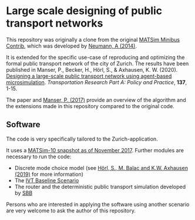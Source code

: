 # Large scale designing of public transport networks

This repository was originally a clone from the original [MATSim Minibus Contrib](https://github.com/matsim-org/matsim-libs/tree/master/contribs/minibus),
which was developed by [Neumann, A (2014)](https://svn.vsp.tu-berlin.de/repos/public-svn/publications/vspwp/2011/11-15/trb_paratransit_submitted_12nov11.pdf).

It is extended for the specific use-case of reproducing and optimizing the formal public transport network of the city of Zurich. The results have been
published in Manser, P., Becker, H., Hörl, S., & Axhausen, K. W. (2020). [Designing a large-scale public transport network using agent-based microsimulation](https://www.sciencedirect.com/science/article/abs/pii/S0965856420305668). *Transportation Research Part A: Policy and Practice*, **137**, 1-15.

The paper and [Manser, P. (2017)](https://ethz.ch/content/dam/ethz/special-interest/baug/ivt/ivt-dam/publications/students/501-600/sa575.pdf) provide an overview of the algorithm and the extensions made in this repository compared to the original code.


## Software

The code is very specifically tailored to the Zurich-application.

It uses a [MATSim-10 snapshot as of November 2017](https://dl.bintray.com/matsim-eth/matsim/org/matsim/matsim/0.10.0-nov17/). Further modules are
necessary to run the code:
- Discrete mode choice model (see [Hörl, S., M. Balac and K.W. Axhausen (2019)](https://www.research-collection.ethz.ch/handle/20.500.11850/303667) for more information)
- The [IVT Baseline Scenario](https://github.com/matsim-eth/baseline_scenario/tree/minibus)
- The router and the deterministic public transport simulation developed by [SBB](https://github.com/SchweizerischeBundesbahnen/matsim-sbb-extensions)

Persons who are interested in applying the software using another scenario are very welcome to ask the author of this repository.
